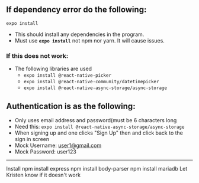 
## If dependency error do the following:
`expo install`


* This should install any dependencies in the program.
* Must use **`expo install`** not npm nor yarn. It will cause issues. 
 

### If this does not work:
* The following libraries are used
  *  `expo install @react-native-picker`
  *  `expo install @react-native-community/datetimepicker`
  *  `expo install @react-native-async-storage/async-storage`

##  Authentication is as the following:
*  Only uses email address and password(must be 6 characters long
*  Need this: `expo install @react-native-async-storage/async-storage`
*  When signing up and one clicks "Sign Up" then and click back to the sign in screen
*  Mock Username: user1@gmail.com
*  Mock Password: user123
___________________________________________________________________________________________



Install 
npm install express
npm install body-parser
npm install mariadb
Let Kristen know if it doesn't work


